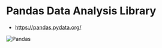 # Pandas Data Analysis Library

* https://pandas.pydata.org/

![Pandas](https://pandas.pydata.org/_static/pandas_logo.png)
